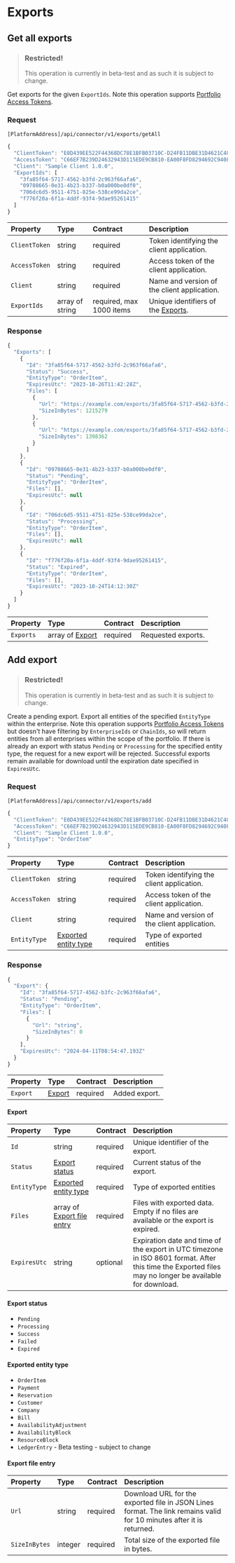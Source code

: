 <!-- AUTOMATICALLY GENERATED, DO NOT MODIFY -->
# Exports

## Get all exports

> ### Restricted!
> This operation is currently in beta-test and as such it is subject to change.

Get exports for the given `ExportIds`. Note this operation supports [Portfolio Access Tokens](../concepts/multi-property.md).

### Request

`[PlatformAddress]/api/connector/v1/exports/getAll`

```javascript
{
  "ClientToken": "E0D439EE522F44368DC78E1BFB03710C-D24FB11DBE31D4621C4817E028D9E1D",
  "AccessToken": "C66EF7B239D24632943D115EDE9CB810-EA00F8FD8294692C940F6B5A8F9453D",
  "Client": "Sample Client 1.0.0",
  "ExportIds": [
    "3fa85f64-5717-4562-b3fd-2c963f66afa6",
    "09708665-0e31-4b23-b337-b0a000be0df0",
    "706dc6d5-9511-4751-825e-538ce99da2ce",
    "f776f20a-6f1a-4ddf-93f4-9dae95261415"
  ]
}
```

| Property | Type | Contract | Description |
| :-- | :-- | :-- | :-- |
| `ClientToken` | string | required | Token identifying the client application. |
| `AccessToken` | string | required | Access token of the client application. |
| `Client` | string | required | Name and version of the client application. |
| `ExportIds` | array of string | required, max 1000 items | Unique identifiers of the [Exports](exports.md#export). |

### Response

```javascript
{
  "Exports": [
    {
      "Id": "3fa85f64-5717-4562-b3fd-2c963f66afa6",
      "Status": "Success",
      "EntityType": "OrderItem",
      "ExpiresUtc": "2023-10-26T11:42:28Z",
      "Files": [
        {
          "Url": "https://example.com/exports/3fa85f64-5717-4562-b3fd-2c963f66afa6-1.jsonl?example=signature",
          "SizeInBytes": 1215279
        },
        {
          "Url": "https://example.com/exports/3fa85f64-5717-4562-b3fd-2c963f66afa6-2.jsonl?example=signature",
          "SizeInBytes": 1398362
        }
      ]
    },
    {
      "Id": "09708665-0e31-4b23-b337-b0a000be0df0",
      "Status": "Pending",
      "EntityType": "OrderItem",
      "Files": [],
      "ExpiresUtc": null
    },
    {
      "Id": "706dc6d5-9511-4751-825e-538ce99da2ce",
      "Status": "Processing",
      "EntityType": "OrderItem",
      "Files": [],
      "ExpiresUtc": null
    },
    {
      "Id": "f776f20a-6f1a-4ddf-93f4-9dae95261415",
      "Status": "Expired",
      "EntityType": "OrderItem",
      "Files": [],
      "ExpiresUtc": "2023-10-24T14:12:30Z"
    }
  ]
}
```

| Property | Type | Contract | Description |
| :-- | :-- | :-- | :-- |
| `Exports` | array of [Export](exports.md#export) | required | Requested exports. |

## Add export

> ### Restricted!
> This operation is currently in beta-test and as such it is subject to change.

Create a pending export. Export all entities of the specified `EntityType` within the enterprise. Note this operation supports [Portfolio Access Tokens](../concepts/multi-property.md) but doesn't have filtering by `EnterpriseIds` or `ChainIds`, so will return entities from all enterprises within the scope of the portfolio.
If there is already an export with status `Pending` or `Processing` for the specified entity type, the request for a new export will be rejected. Successful exports remain available for download until the expiration date specified in `ExpiresUtc`.

### Request

`[PlatformAddress]/api/connector/v1/exports/add`

```javascript
{
  "ClientToken": "E0D439EE522F44368DC78E1BFB03710C-D24FB11DBE31D4621C4817E028D9E1D",
  "AccessToken": "C66EF7B239D24632943D115EDE9CB810-EA00F8FD8294692C940F6B5A8F9453D",
  "Client": "Sample Client 1.0.0",
  "EntityType": "OrderItem"
}
```

| Property | Type | Contract | Description |
| :-- | :-- | :-- | :-- |
| `ClientToken` | string | required | Token identifying the client application. |
| `AccessToken` | string | required | Access token of the client application. |
| `Client` | string | required | Name and version of the client application. |
| `EntityType` | [Exported entity type](exports.md#exported-entity-type) | required | Type of exported entities |

### Response

```javascript
{
  "Export": {
    "Id": "3fa85f64-5717-4562-b3fc-2c963f66afa6",
    "Status": "Pending",
    "EntityType": "OrderItem",
    "Files": [
      {
        "Url": "string",
        "SizeInBytes": 0
      }
    ],
    "ExpiresUtc": "2024-04-11T08:54:47.193Z"
  }
}
```

| Property | Type | Contract | Description |
| :-- | :-- | :-- | :-- |
| `Export` | [Export](exports.md#export) | required | Added export. |

#### Export

| Property | Type | Contract | Description |
| :-- | :-- | :-- | :-- |
| `Id` | string | required | Unique identifier of the export. |
| `Status` | [Export status](exports.md#export-status) | required | Current status of the export. |
| `EntityType` | [Exported entity type](exports.md#exported-entity-type) | required | Type of exported entities |
| `Files` | array of [Export file entry](exports.md#export-file-entry) | required | Files with exported data. Empty if no files are available or the export is expired. |
| `ExpiresUtc` | string | optional | Expiration date and time of the export in UTC timezone in ISO 8601 format. After this time the Exported files may no longer be available for download. |

#### Export status

* `Pending`
* `Processing`
* `Success`
* `Failed`
* `Expired`

#### Exported entity type

* `OrderItem`
* `Payment`
* `Reservation`
* `Customer`
* `Company`
* `Bill`
* `AvailabilityAdjustment`
* `AvailabilityBlock`
* `ResourceBlock`
* `LedgerEntry` - Beta testing - subject to change

#### Export file entry

| Property | Type | Contract | Description |
| :-- | :-- | :-- | :-- |
| `Url` | string | required | Download URL for the exported file in JSON Lines format. The link remains valid for 10 minutes after it is returned. |
| `SizeInBytes` | integer | required | Total size of the exported file in bytes. |
